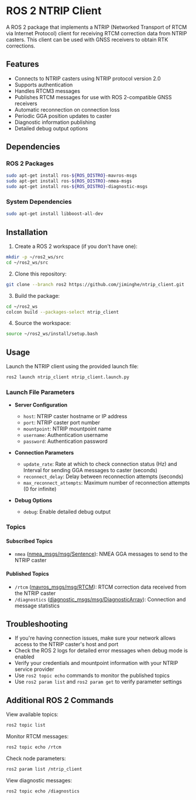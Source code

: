 # ROS 2 NTRIP Client

A ROS 2 package that implements a NTRIP (Networked Transport of RTCM via Internet Protocol) client for receiving RTCM correction data from NTRIP casters. This client can be used with GNSS receivers to obtain RTK corrections.

## Features

- Connects to NTRIP casters using NTRIP protocol version 2.0
- Supports authentication
- Handles RTCM3 messages
- Publishes RTCM messages for use with ROS 2-compatible GNSS receivers
- Automatic reconnection on connection loss
- Periodic GGA position updates to caster
- Diagnostic information publishing
- Detailed debug output options

## Dependencies

### ROS 2 Packages
```bash
sudo apt-get install ros-${ROS_DISTRO}-mavros-msgs
sudo apt-get install ros-${ROS_DISTRO}-nmea-msgs
sudo apt-get install ros-${ROS_DISTRO}-diagnostic-msgs
```

### System Dependencies
```bash
sudo apt-get install libboost-all-dev
```

## Installation

1. Create a ROS 2 workspace (if you don't have one):
```bash
mkdir -p ~/ros2_ws/src
cd ~/ros2_ws/src
```

2. Clone this repository:
```bash
git clone --branch ros2 https://github.com/jiminghe/ntrip_client.git
```

3. Build the package:
```bash
cd ~/ros2_ws
colcon build --packages-select ntrip_client
```

4. Source the workspace:
```bash
source ~/ros2_ws/install/setup.bash
```

## Usage

Launch the NTRIP client using the provided launch file:

```bash
ros2 launch ntrip_client ntrip_client.launch.py
```

### Launch File Parameters

- **Server Configuration**
  - `host`: NTRIP caster hostname or IP address
  - `port`: NTRIP caster port number
  - `mountpoint`: NTRIP mountpoint name
  - `username`: Authentication username
  - `password`: Authentication password

- **Connection Parameters**
  - `update_rate`: Rate at which to check connection status (Hz) and Interval for sending GGA messages to caster (seconds)
  - `reconnect_delay`: Delay between reconnection attempts (seconds)
  - `max_reconnect_attempts`: Maximum number of reconnection attempts (0 for infinite)

- **Debug Options**
  - `debug`: Enable detailed debug output


### Topics

#### Subscribed Topics
- `nmea` ([nmea_msgs/msg/Sentence](https://github.com/ros2/common_interfaces/blob/master/nmea_msgs/msg/Sentence.msg)): NMEA GGA messages to send to the NTRIP caster

#### Published Topics
- `/rtcm` ([mavros_msgs/msg/RTCM](https://github.com/mavlink/mavros/blob/ros2/mavros_msgs/msg/RTCM.msg)): RTCM correction data received from the NTRIP caster
- `/diagnostics` ([diagnostic_msgs/msg/DiagnosticArray](https://github.com/ros2/common_interfaces/blob/master/diagnostic_msgs/msg/DiagnosticArray.msg)): Connection and message statistics


## Troubleshooting

- If you're having connection issues, make sure your network allows access to the NTRIP caster's host and port
- Check the ROS 2 logs for detailed error messages when debug mode is enabled
- Verify your credentials and mountpoint information with your NTRIP service provider
- Use `ros2 topic echo` commands to monitor the published topics
- Use `ros2 param list` and `ros2 param get` to verify parameter settings

## Additional ROS 2 Commands

View available topics:
```bash
ros2 topic list
```

Monitor RTCM messages:
```bash
ros2 topic echo /rtcm
```

Check node parameters:
```bash
ros2 param list /ntrip_client
```

View diagnostic messages:
```bash
ros2 topic echo /diagnostics